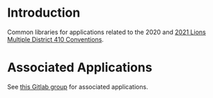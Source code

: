 # Introduction

Common libraries for applications related to the 2020 and [2021 Lions Multiple District 410 Conventions](https://www.lionsconvention2021.co.za/).

# Associated Applications

See [this Gitlab group](https://gitlab.com/md410_2021_conv) for associated applications.
